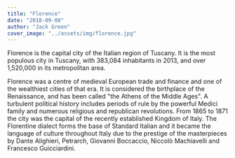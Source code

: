 ```yaml
---
title: "Florence"
date: "2018-09-08"
author: "Jack Green"
cover_image: "../assets/img/florence.jpg"
---
```

Florence is the capital city of the Italian region of Tuscany. It is the most populous city in Tuscany, with 383,084 inhabitants in 2013, and over 1,520,000 in its metropolitan area.

Florence was a centre of medieval European trade and finance and one of the wealthiest cities of that era. It is considered the birthplace of the Renaissance, and has been called "the Athens of the Middle Ages". A turbulent political history includes periods of rule by the powerful Medici family and numerous religious and republican revolutions. From 1865 to 1871 the city was the capital of the recently established Kingdom of Italy. The Florentine dialect forms the base of Standard Italian and it became the language of culture throughout Italy due to the prestige of the masterpieces by Dante Alighieri, Petrarch, Giovanni Boccaccio, Niccolò Machiavelli and Francesco Guicciardini.